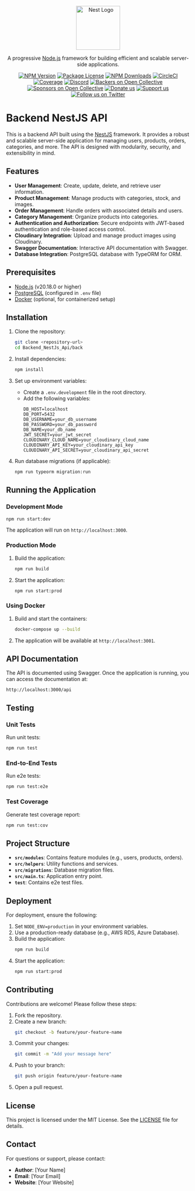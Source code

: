 <p align="center">
  <a href="http://nestjs.com/" target="blank"><img src="https://nestjs.com/img/logo-small.svg" width="120" alt="Nest Logo" /></a>
</p>

[circleci-image]: https://img.shields.io/circleci/build/github/nestjs/nest/master?token=abc123def456
[circleci-url]: https://circleci.com/gh/nestjs/nest

  <p align="center">A progressive <a href="http://nodejs.org" target="_blank">Node.js</a> framework for building efficient and scalable server-side applications.</p>
    <p align="center">
<a href="https://www.npmjs.com/~nestjscore" target="_blank"><img src="https://img.shields.io/npm/v/@nestjs/core.svg" alt="NPM Version" /></a>
<a href="https://www.npmjs.com/~nestjscore" target="_blank"><img src="https://img.shields.io/npm/l/@nestjs/core.svg" alt="Package License" /></a>
<a href="https://www.npmjs.com/~nestjscore" target="_blank"><img src="https://img.shields.io/npm/dm/@nestjs/common.svg" alt="NPM Downloads" /></a>
<a href="https://circleci.com/gh/nestjs/nest" target="_blank"><img src="https://img.shields.io/circleci/build/github/nestjs/nest/master" alt="CircleCI" /></a>
<a href="https://coveralls.io/github/nestjs/nest?branch=master" target="_blank"><img src="https://coveralls.io/repos/github/nestjs/nest/badge.svg?branch=master#9" alt="Coverage" /></a>
<a href="https://discord.gg/G7Qnnhy" target="_blank"><img src="https://img.shields.io/badge/discord-online-brightgreen.svg" alt="Discord"/></a>
<a href="https://opencollective.com/nest#backer" target="_blank"><img src="https://opencollective.com/nest/backers/badge.svg" alt="Backers on Open Collective" /></a>
<a href="https://opencollective.com/nest#sponsor" target="_blank"><img src="https://opencollective.com/nest/sponsors/badge.svg" alt="Sponsors on Open Collective" /></a>
  <a href="https://paypal.me/kamilmysliwiec" target="_blank"><img src="https://img.shields.io/badge/Donate-PayPal-ff3f59.svg" alt="Donate us"/></a>
    <a href="https://opencollective.com/nest#sponsor"  target="_blank"><img src="https://img.shields.io/badge/Support%20us-Open%20Collective-41B883.svg" alt="Support us"></a>
  <a href="https://twitter.com/nestframework" target="_blank"><img src="https://img.shields.io/twitter/follow/nestframework.svg?style=social&label=Follow" alt="Follow us on Twitter"></a>
</p>
  <!--[![Backers on Open Collective](https://opencollective.com/nest/backers/badge.svg)](https://opencollective.com/nest#backer)
  [![Sponsors on Open Collective](https://opencollective.com/nest/sponsors/badge.svg)](https://opencollective.com/nest#sponsor)-->

# Backend NestJS API

This is a backend API built using the [NestJS](https://nestjs.com/) framework. It provides a robust and scalable server-side application for managing users, products, orders, categories, and more. The API is designed with modularity, security, and extensibility in mind.

## Features

- **User Management**: Create, update, delete, and retrieve user information.
- **Product Management**: Manage products with categories, stock, and images.
- **Order Management**: Handle orders with associated details and users.
- **Category Management**: Organize products into categories.
- **Authentication and Authorization**: Secure endpoints with JWT-based authentication and role-based access control.
- **Cloudinary Integration**: Upload and manage product images using Cloudinary.
- **Swagger Documentation**: Interactive API documentation with Swagger.
- **Database Integration**: PostgreSQL database with TypeORM for ORM.

## Prerequisites

- [Node.js](https://nodejs.org/) (v20.18.0 or higher)
- [PostgreSQL](https://www.postgresql.org/) (configured in `.env` file)
- [Docker](https://www.docker.com/) (optional, for containerized setup)

## Installation

1. Clone the repository:
   ```bash
   git clone <repository-url>
   cd Backend_NestJs_Api/back
   ```

2. Install dependencies:
   ```bash
   npm install
   ```

3. Set up environment variables:
   - Create a `.env.development` file in the root directory.
   - Add the following variables:
     ```
     DB_HOST=localhost
     DB_PORT=5432
     DB_USERNAME=your_db_username
     DB_PASSWORD=your_db_password
     DB_NAME=your_db_name
     JWT_SECRET=your_jwt_secret
     CLOUDINARY_CLOUD_NAME=your_cloudinary_cloud_name
     CLOUDINARY_API_KEY=your_cloudinary_api_key
     CLOUDINARY_API_SECRET=your_cloudinary_api_secret
     ```

4. Run database migrations (if applicable):
   ```bash
   npm run typeorm migration:run
   ```

## Running the Application

### Development Mode

```bash
npm run start:dev
```

The application will run on `http://localhost:3000`.

### Production Mode

1. Build the application:
   ```bash
   npm run build
   ```

2. Start the application:
   ```bash
   npm run start:prod
   ```

### Using Docker

1. Build and start the containers:
   ```bash
   docker-compose up --build
   ```

2. The application will be available at `http://localhost:3001`.

## API Documentation

The API is documented using Swagger. Once the application is running, you can access the documentation at:

```
http://localhost:3000/api
```

## Testing

### Unit Tests

Run unit tests:
```bash
npm run test
```

### End-to-End Tests

Run e2e tests:
```bash
npm run test:e2e
```

### Test Coverage

Generate test coverage report:
```bash
npm run test:cov
```

## Project Structure

- **`src/modules`**: Contains feature modules (e.g., users, products, orders).
- **`src/helpers`**: Utility functions and services.
- **`src/migrations`**: Database migration files.
- **`src/main.ts`**: Application entry point.
- **`test`**: Contains e2e test files.

## Deployment

For deployment, ensure the following:

1. Set `NODE_ENV=production` in your environment variables.
2. Use a production-ready database (e.g., AWS RDS, Azure Database).
3. Build the application:
   ```bash
   npm run build
   ```
4. Start the application:
   ```bash
   npm run start:prod
   ```

## Contributing

Contributions are welcome! Please follow these steps:

1. Fork the repository.
2. Create a new branch:
   ```bash
   git checkout -b feature/your-feature-name
   ```
3. Commit your changes:
   ```bash
   git commit -m "Add your message here"
   ```
4. Push to your branch:
   ```bash
   git push origin feature/your-feature-name
   ```
5. Open a pull request.

## License

This project is licensed under the MIT License. See the [LICENSE](LICENSE) file for details.

## Contact

For questions or support, please contact:

- **Author**: [Your Name]
- **Email**: [Your Email]
- **Website**: [Your Website]
